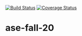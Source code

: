 [![Build Status](https://travis-ci.org/OrnelaDanushi/ase-fall-20.svg?branch=master&service=github)](https://travis-ci.org/OrnelaDanushi/ase-fall-20) 
[![Coverage Status](https://coveralls.io/repos/github/OrnelaDanushi/ase-fall-20/badge.svg?branch=master&nocache=1)](https://coveralls.io/github/OrnelaDanushi/ase-fall-20?branch=master)

# ase-fall-20
